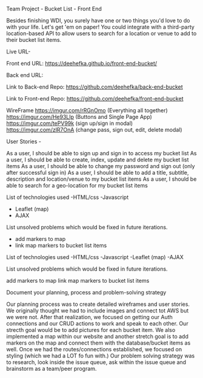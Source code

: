 Team Project - Bucket List - Front End

Besides finishing WDI, you surely have one or two things you'd love to do with your life. Let's get 'em on paper! You could integrate with a third-party location-based API to allow users to search for a location or venue to add to their bucket list items.

Live URL-

Front end URL: https://deehefka.github.io/front-end-bucket/

Back end URL:

Link to Back-end Repo: https://github.com/deehefka/back-end-bucket

Link to Front-end Repo: https://github.com/deehefka/front-end-bucket

WireFrame https://imgur.com/rRGnOmo (Everything all together) https://imgur.com/He93LIp (Buttons and Single Page App) https://imgur.com/tePV99k (sign up/sign in modal) https://imgur.com/zlR7OnA (change pass, sign out, edit, delete modal)

User Stories -

As a user, I should be able to sign up and sign in to access my bucket list
As a user, I should be able to create, index, update and delete my bucket list items
As a user, I should be able to change my password and sign out (only after successful sign in)
As a user, I should be able to add a title, subtitle, description and location/venue to my bucket list items
As a user, I should be able to search for a geo-location for my bucket list items

List of technologies used
-HTML/css
-Javascript
- Leaflet (map)
- AJAX

List unsolved problems which would be fixed in future iterations.
- add markers to map
- link map markers to bucket list items

List of technologies used 
-HTML/css 
-Javascript
-Leaflet (map)
-AJAX

List unsolved problems which would be fixed in future iterations.

add markers to map
link map markers to bucket list items

Document your planning, process and problem-solving strategy

Our planning process was to create detailed wireframes and user stories. We originally thought we had to include images and connect tot AWS but we were not. After that realization, we focused on getting our Auth connections and our CRUD actions to work and speak to each other. Our strecth goal would be to add pictures for each bucket item. We also implemented a map within our website and another stretch goal is to add markers on the map and connect them with the database/bucket items as well. Once we had the routes/connections established, we focused on styling (which we had a LOT fo fun with.) Our problem solving strategy was to research, look inside the issue queue, ask within the issue queue and brainstorm as a team/peer program.
